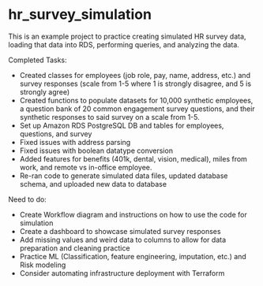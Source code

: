 # hr_survey_simulation
This is an example project to practice creating simulated HR survey data, loading that data into RDS, performing queries, and analyzing the data.

Completed Tasks:
- Created classes for employees (job role, pay, name, address, etc.) and survey responses (scale from 1-5 where 1 is strongly disagree, and 5 is strongly agree)
- Created functions to populate datasets for 10,000 synthetic employees, a question bank of 20 common engagement survey questions, and their synthetic responses to said survey on a scale from 1-5.
- Set up Amazon RDS PostgreSQL DB and tables for employees, questions, and survey
- Fixed issues with address parsing
- Fixed issues with boolean datatype conversion
- Added features for benefits (401k, dental, vision, medical), miles from work, and remote vs in-office employee.
- Re-ran code to generate simulated data files, updated database schema, and uploaded new data to database

Need to do:
- Create Workflow diagram and instructions on how to use the code for simulation
- Create a dashboard to showcase simulated survey responses
- Add missing values and weird data to columns to allow for data preparation and cleaning practice
- Practice ML (Classification, feature engineering, imputation, etc.) and Risk modeling
- Consider automating infrastructure deployment with Terraform
